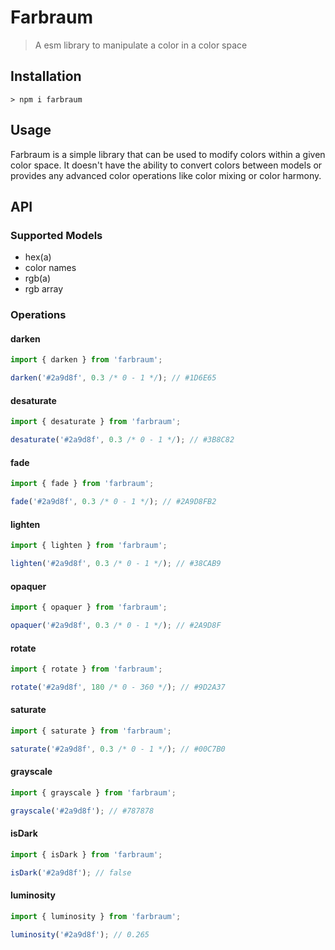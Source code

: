 # Farbraum

> A esm library to manipulate a color in a color space

## Installation

`> npm i farbraum`

## Usage

Farbraum is a simple library that can be used to modify colors within a given color space. It doesn't have the ability to convert colors between models or provides any advanced color operations like color mixing or color harmony.

## API

### Supported Models

- hex(a)
- color names
- rgb(a)
- rgb array

### Operations

#### darken

```typescript
import { darken } from 'farbraum';

darken('#2a9d8f', 0.3 /* 0 - 1 */); // #1D6E65
```

#### desaturate

```typescript
import { desaturate } from 'farbraum';

desaturate('#2a9d8f', 0.3 /* 0 - 1 */); // #3B8C82
```

#### fade

```typescript
import { fade } from 'farbraum';

fade('#2a9d8f', 0.3 /* 0 - 1 */); // #2A9D8FB2
```

#### lighten

```typescript
import { lighten } from 'farbraum';

lighten('#2a9d8f', 0.3 /* 0 - 1 */); // #38CAB9
```

#### opaquer

```typescript
import { opaquer } from 'farbraum';

opaquer('#2a9d8f', 0.3 /* 0 - 1 */); // #2A9D8F
```

#### rotate

```typescript
import { rotate } from 'farbraum';

rotate('#2a9d8f', 180 /* 0 - 360 */); // #9D2A37
```

#### saturate

```typescript
import { saturate } from 'farbraum';

saturate('#2a9d8f', 0.3 /* 0 - 1 */); // #00C7B0
```

#### grayscale

```typescript
import { grayscale } from 'farbraum';

grayscale('#2a9d8f'); // #787878
```

#### isDark

```typescript
import { isDark } from 'farbraum';

isDark('#2a9d8f'); // false
```

#### luminosity

```typescript
import { luminosity } from 'farbraum';

luminosity('#2a9d8f'); // 0.265
```

